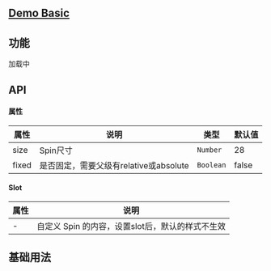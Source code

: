 ## [Demo Basic](https://wya-team.github.io/wya-vc/dist/spin/basic.html)
## 功能
加载中

## API

#### 属性

属性 | 说明 | 类型 | 默认值
---|---|---|---
size | Spin尺寸 | `Number` | 28
fixed | 是否固定，需要父级有relative或absolute | `Boolean` | false

#### Slot

属性 | 说明
---|---
- | 自定义 Spin 的内容，设置slot后，默认的样式不生效



## 基础用法

```jsx

```